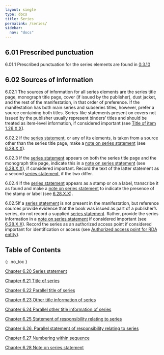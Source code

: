 ```yaml
---
layout: single
type: docs
title: Series
permalink: /series/
sidebar:
  nav: "docs"
---
```


## 6.01 Prescribed punctuation

<a name="6.01.1">6.01.1</a> Prescribed punctuation for the series elements are found in [0.3.10](/DCRMR/books/general-rules/Prescribed-punctuation/#0.3.10)

## 6.02 Sources of information 

<a name="6.02.1">6.02.1</a> The sources of information for all series elements are the series title page, monograph title page, cover (if issued by the publisher), dust jacket, and the rest of the manifestation, in that order of preference.  If the manifestation has both main series and subseries titles, however, prefer a source containing both titles. Series-like statements present on covers not issued by the publisher usually represent binders’ titles and should be treated as item-level information, if considered important (see [Title of item](/DCRMR/books/title/Title-of-item/) [1.26.X.X](/DCRMR/books/title/Title-of-item/#1.26.X.X)).

<a name="6.02.2">6.02.2</a> If the [series statement](/DCRMR/books/series/Series-statement/), or any of its elements, is taken from a source other than the series title page, make a [note on series statement](/DCRMR/books/series/Note-on-series-statement/) (see [6.28.X.X](/DCRMR/books/series/Note-on-series-statement/#6.28.X.X)).

<a name="6.02.3">6.02.3</a> If the [series statement](/DCRMR/books/series/Series-statement/) appears on both the series title page and the monograph title page, indicate this in a [note on series statement](/DCRMR/books/series/Note-on-series-statement/) (see [6.28.X.X](/DCRMR/books/series/Note-on-series-statement/#6.28.X.X)), if considered important. Record the text of the latter statement as a second [series statement](/DCRMR/books/series/Series-statement/), if the two differ. 

<a name="6.02.4">6.02.4</a> If the [series statement](/DCRMR/books/series/Series-statement/) appears as a stamp or on a label, transcribe it as found and make a [note on series statement](/DCRMR/books/series/Note-on-series-statement/) to indicate the presence of the stamp or label (see [6.28.X.X](/DCRMR/books/series/Note-on-series-statement/#6.28.X.X)).

<a name="6.02.5">6.02.5</a>If a [series statement](/DCRMR/books/series/Series-statement/) is not present in the manifestation, but reference sources provide evidence that the book was issued as part of a publisher’s series, do not record a supplied [series statement](/DCRMR/books/series/Series-statement/). Rather, provide the series information in a [note on series statement](/DCRMR/books/series/Note-on-series-statement/) if considered important (see [6.28.X.X](/DCRMR/books/series/Note-on-series-statement/#6.28.X.X)). Record the series as an authorized access point if considered important for identification or access (see [Authorized access point for RDA entity](https://beta.rdatoolkit.org/Content/Index?externalId=en-US_ala-9badaad7-0d00-3f72-9ae9-d414344e21a5)).

## Table of Contents
{: .no_toc }

[Chapter 6.20 Series statement](/DCRMR/books/series/Series-statement/)

[Chapter 6.21 Title of series](/DCRMR/books/series/Title-of-series/)

[Chapter 6.22 Parallel title of series](/DCRMR/books/series/Parallel-title-of-series/)

[Chapter 6.23 Other title information of series](/DCRMR/books/series/Other-title-information-of-series/)

[Chapter 6.24 Parallel other title information of series](/DCRMR/books/series/Parallel-other-title-information-of-series/)

[Chapter 6.25 Statement of responsibility relating to series](/DCRMR/books/series/Statement-of-responsibility-relating-to-seriest/)

[Chapter 6.26. Parallel statement of responsibility relating to series](/DCRMR/books/series/Parallel-statement-of-responsibility-relating-to-series/)

[Chapter 6.27 Numbering within sequence](/DCRMR/books/series/Numbering-within-sequence/)

[Chapter 6.28 Note on series statement](/DCRMR/books/series/Note-on-series-statement/)
